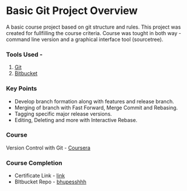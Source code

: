 # Basic Git Project Overview
A basic course project based on git structure and rules. This project was created for fullfilling the course criteria. Course was tought in both way - command line version and a graphical interface tool (sourcetree).

### Tools Used -

1. <a href="https://git-scm.com/">Git</a> 
2. <a href="https://bitbucket.org/">Bitbucket</a> 

### Key Points

* Develop branch formation along with features and release branch.
* Merging of branch with Fast Forward, Merge Commit and Rebasing.
* Tagging specific major release versions.
* Editing, Deleting and more with Interactive Rebase.

### Course
Version Control with Git - <a href="https://www.coursera.org/learn/version-control-with-git/"> Coursera </a>

### Course Completion

- Certificate Link - <a href="https://www.coursera.org/account/accomplishments/verify/AHVEZWCQUSP9">link</a> 
- BItbucket Repo - <a href="https://bitbucket.org/bhupesshhh/">bhupesshhh</a> 
